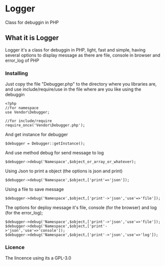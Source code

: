 # Logger
Class for debuggin in PHP

## What it is Logger
Logger it's a class for debuggin in PHP, light, fast and simple, having several options to display message as there are file, console in browser and error_log of PHP

### Installing
Just copy the file "Debugger.php" to the directory where you libraries are, and use include/require/use in the file where are you like using the debuggin


```
<?php
//for namespace
use Vendor\Debugger;

//for include/require
require_once('Vendor\Debugger.php');

```

And get instance for debugger


```
$debugger = Debugger::getInstance();

```

And use method debug for send message to log


```
$debugger->debug('Namespace',$object_or_array_or_whatever);

```

Using Json to print a object (the options is json and print)


```
$debugger->debug('Namespace',$object,['print'=>'json']);

```

Using a file to save message


```
$debugger->debug('Namespace',$object,['print'->'json','use'=>'file']);

```

The options for deploy message it's file, console (for the browser) and log (for the error_log);

```
$debugger->debug('Namespace',$object,['print'->'json','use'=>'file']);
$debugger->debug('Namespace',$object,['print'->'json','use'=>'console']);
$debugger->debug('Namespace',$object,['print'->'json','use'=>'log']);

```

### Licence
The lincence using its a GPL-3.0